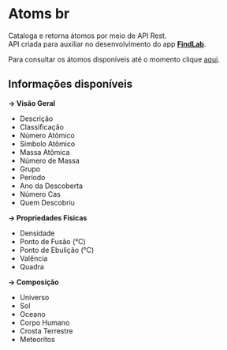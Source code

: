# Atoms br
Cataloga e retorna átomos por meio de API Rest.<br>API criada para auxiliar no desenvolvimento do app <b>[FindLab](https://play.google.com/store/apps/details?id=com.agronault.FindLabs)</b>.

Para consultar os átomos disponíveis até o momento clique [aqui](https://1drv.ms/x/s!AlGbQ-t3b4ofgbcpYMsYAKaJlQaCEw?e=f6KO8k).

## Informações disponíveis
<b>-> Visão Geral</b>

- Descrição
- Classificação
- Número Atômico
- Símbolo Atômico
- Massa Atômica
- Número de Massa
- Grupo
- Período
- Ano da Descoberta
- Número Cas
- Quem Descobriu

<b>-> Propriedades Físicas</b>

- Densidade
- Ponto de Fusão (°C)
- Ponto de Ebulição (°C)
- Valência
- Quadra

<b>-> Composição</b>
- Universo
- Sol
- Oceano
- Corpo Humano
- Crosta Terrestre
- Meteoritos
